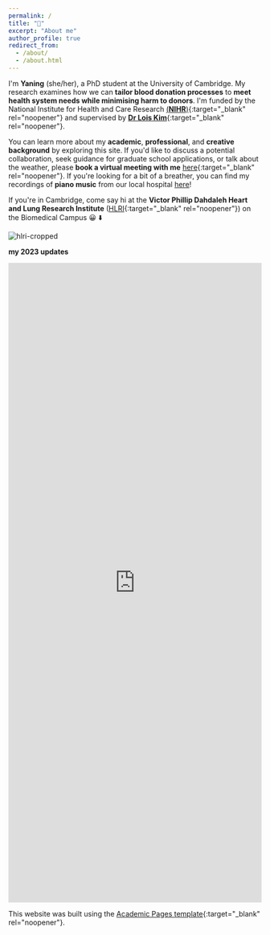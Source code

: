 ```yaml
---
permalink: /
title: "👋"
excerpt: "About me"
author_profile: true
redirect_from: 
  - /about/
  - /about.html
---
```


I'm **Yaning** (she/her), a PhD student at the University of Cambridge. My research examines how we can **tailor blood donation processes** to **meet health system needs while minimising harm to donors**. I'm funded by the National Institute for Health and Care Research [(**NIHR**)](https://www.nihr.ac.uk/){:target="_blank" rel="noopener"} and supervised by [**Dr Lois Kim**](https://www.phpc.cam.ac.uk/people/ceu-group/ceu-research-staff/lois-kim/){:target="_blank" rel="noopener"}.

You can learn more about my **academic**, **professional**, and **creative background** by exploring this site. If you'd like to discuss a potential collaboration, seek guidance for graduate school applications, or talk about the weather, please **book a virtual meeting with me** [here](https://calendly.com/yaningwu/30min){:target="_blank" rel="noopener"}. If you're looking for a bit of a breather, you can find my recordings of **piano music** from our local hospital [here](https://yaning-wu.github.io/music-at-rph/)!

If you're in Cambridge, come say hi at the **Victor Phillip Dahdaleh Heart and Lung Research Institute** ([HLRI](https://www.hlri.cam.ac.uk/){:target="_blank" rel="noopener"}) on the Biomedical Campus 😀 ⬇️ 

![hlri-cropped](https://github.com/yaning-wu/yaning-wu.github.io/assets/145920710/27efc361-6b76-4e28-9754-ae151afcb43e)

**my 2023 updates**

<iframe src="https://www.linkedin.com/embed/feed/update/urn:li:share:7144392142906413056" height="1274" width="504" frameborder="0" allowfullscreen="" title="Embedded post"></iframe>

This website was built using the [Academic Pages template](https://academicpages.github.io/){:target="_blank" rel="noopener"}. 
